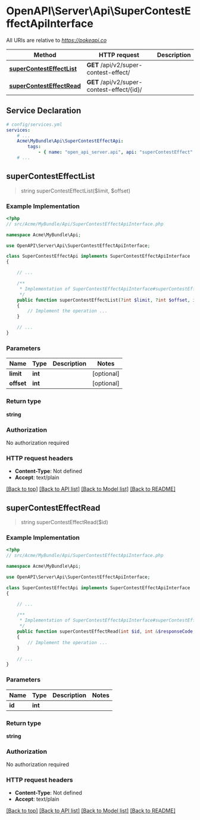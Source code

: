 # OpenAPI\Server\Api\SuperContestEffectApiInterface

All URIs are relative to *https://pokeapi.co*

Method | HTTP request | Description
------------- | ------------- | -------------
[**superContestEffectList**](SuperContestEffectApiInterface.md#superContestEffectList) | **GET** /api/v2/super-contest-effect/ | 
[**superContestEffectRead**](SuperContestEffectApiInterface.md#superContestEffectRead) | **GET** /api/v2/super-contest-effect/{id}/ | 


## Service Declaration
```yaml
# config/services.yml
services:
    # ...
    Acme\MyBundle\Api\SuperContestEffectApi:
        tags:
            - { name: "open_api_server.api", api: "superContestEffect" }
    # ...
```

## **superContestEffectList**
> string superContestEffectList($limit, $offset)



### Example Implementation
```php
<?php
// src/Acme/MyBundle/Api/SuperContestEffectApiInterface.php

namespace Acme\MyBundle\Api;

use OpenAPI\Server\Api\SuperContestEffectApiInterface;

class SuperContestEffectApi implements SuperContestEffectApiInterface
{

    // ...

    /**
     * Implementation of SuperContestEffectApiInterface#superContestEffectList
     */
    public function superContestEffectList(?int $limit, ?int $offset, int &$responseCode, array &$responseHeaders): array|object|null
    {
        // Implement the operation ...
    }

    // ...
}
```

### Parameters

Name | Type | Description  | Notes
------------- | ------------- | ------------- | -------------
 **limit** | **int**|  | [optional]
 **offset** | **int**|  | [optional]

### Return type

**string**

### Authorization

No authorization required

### HTTP request headers

 - **Content-Type**: Not defined
 - **Accept**: text/plain

[[Back to top]](#) [[Back to API list]](../../README.md#documentation-for-api-endpoints) [[Back to Model list]](../../README.md#documentation-for-models) [[Back to README]](../../README.md)

## **superContestEffectRead**
> string superContestEffectRead($id)



### Example Implementation
```php
<?php
// src/Acme/MyBundle/Api/SuperContestEffectApiInterface.php

namespace Acme\MyBundle\Api;

use OpenAPI\Server\Api\SuperContestEffectApiInterface;

class SuperContestEffectApi implements SuperContestEffectApiInterface
{

    // ...

    /**
     * Implementation of SuperContestEffectApiInterface#superContestEffectRead
     */
    public function superContestEffectRead(int $id, int &$responseCode, array &$responseHeaders): array|object|null
    {
        // Implement the operation ...
    }

    // ...
}
```

### Parameters

Name | Type | Description  | Notes
------------- | ------------- | ------------- | -------------
 **id** | **int**|  |

### Return type

**string**

### Authorization

No authorization required

### HTTP request headers

 - **Content-Type**: Not defined
 - **Accept**: text/plain

[[Back to top]](#) [[Back to API list]](../../README.md#documentation-for-api-endpoints) [[Back to Model list]](../../README.md#documentation-for-models) [[Back to README]](../../README.md)

